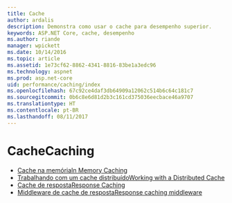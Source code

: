 ```yaml
---
title: Cache
author: ardalis
description: Demonstra como usar o cache para desempenho superior.
keywords: ASP.NET Core, cache, desempenho
ms.author: riande
manager: wpickett
ms.date: 10/14/2016
ms.topic: article
ms.assetid: 1e73cf62-8862-4341-8816-83be1a3edc96
ms.technology: aspnet
ms.prod: asp.net-core
uid: performance/caching/index
ms.openlocfilehash: 67c92ce4daf3db64909a12062c514b6c64c181c7
ms.sourcegitcommit: 0b6c8e6d81d2b3c161cd375036eecbace46a9707
ms.translationtype: HT
ms.contentlocale: pt-BR
ms.lasthandoff: 08/11/2017
---
```

# <a name="caching"></a><span data-ttu-id="5945d-104">Cache</span><span class="sxs-lookup"><span data-stu-id="5945d-104">Caching</span></span>

* [<span data-ttu-id="5945d-105">Cache na memória</span><span class="sxs-lookup"><span data-stu-id="5945d-105">In Memory Caching</span></span>](memory.md)
* [<span data-ttu-id="5945d-106">Trabalhando com um cache distribuído</span><span class="sxs-lookup"><span data-stu-id="5945d-106">Working with a Distributed Cache</span></span>](distributed.md)
* [<span data-ttu-id="5945d-107">Cache de resposta</span><span class="sxs-lookup"><span data-stu-id="5945d-107">Response Caching</span></span>](response.md)
* [<span data-ttu-id="5945d-108">Middleware de cache de resposta</span><span class="sxs-lookup"><span data-stu-id="5945d-108">Response caching middleware</span></span>](middleware.md)
